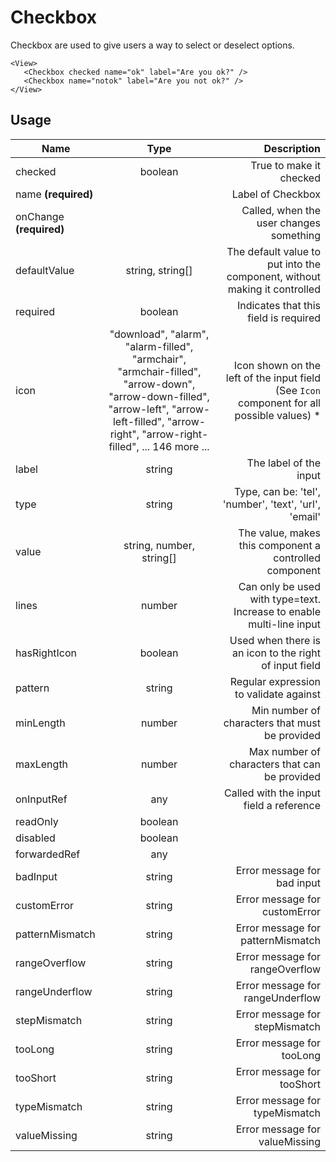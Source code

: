 <!-- 
This is an auto-generated markdown. 
You can change it in "/Users/daniel/Dev/allthings/elements/src/Checkbox/Checkbox.tsx" and run build:docs to update this file.
-->
# Checkbox
Checkbox are used to give users a way to select or deselect options.

```example
<View>
   <Checkbox checked name="ok" label="Are you ok?" />
   <Checkbox name="notok" label="Are you not ok?" />
</View>
```
## Usage
| Name        | Type           | Description  |
| ----------- |:--------------:| ------------:|
|checked|boolean|True to make it checked
|name **(required)**||Label of Checkbox
|onChange **(required)**||Called, when the user changes something
|defaultValue|string, string[]|The default value to put into the component, without making it controlled
|required|boolean|Indicates that this field is required
|icon|"download", "alarm", "alarm-filled", "armchair", "armchair-filled", "arrow-down", "arrow-down-filled", "arrow-left", "arrow-left-filled", "arrow-right", "arrow-right-filled", ... 146 more ...|Icon shown on the left of the input field (See `Icon` component for all possible values) *
|label|string|The label of the input
|type|string|Type, can be: 'tel', 'number', 'text', 'url', 'email'
|value|string, number, string[]|The value, makes this component a controlled component
|lines|number|Can only be used with type=text. Increase to enable multi-line input
|hasRightIcon|boolean|Used when there is an icon to the right of input field
|pattern|string|Regular expression to validate against
|minLength|number|Min number of characters that must be provided
|maxLength|number|Max number of characters that can be provided
|onInputRef|any|Called with the input field a reference
|readOnly|boolean|
|disabled|boolean|
|forwardedRef|any|
|badInput|string|Error message for bad input
|customError|string|Error message for customError
|patternMismatch|string|Error message for patternMismatch
|rangeOverflow|string|Error message for rangeOverflow
|rangeUnderflow|string|Error message for rangeUnderflow
|stepMismatch|string|Error message for stepMismatch
|tooLong|string|Error message for tooLong
|tooShort|string|Error message for tooShort
|typeMismatch|string|Error message for typeMismatch
|valueMissing|string|Error message for valueMissing

